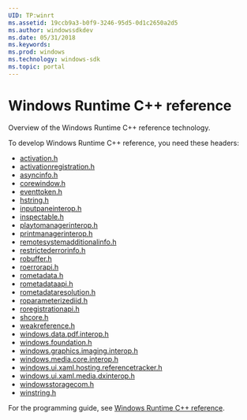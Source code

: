 ```yaml
---
UID: TP:winrt
ms.assetid: 19ccb9a3-b0f9-3246-95d5-0d1c2650a2d5
ms.author: windowssdkdev
ms.date: 05/31/2018
ms.keywords: 
ms.prod: windows
ms.technology: windows-sdk
ms.topic: portal
---
```


# Windows Runtime C++ reference



Overview of the Windows Runtime C++ reference technology.

To develop Windows Runtime C++ reference, you need these headers:

 * [activation.h](..\activation\index.md)
 * [activationregistration.h](..\activationregistration\index.md)
 * [asyncinfo.h](..\asyncinfo\index.md)
 * [corewindow.h](..\corewindow\index.md)
 * [eventtoken.h](..\eventtoken\index.md)
 * [hstring.h](..\hstring\index.md)
 * [inputpaneinterop.h](..\inputpaneinterop\index.md)
 * [inspectable.h](..\inspectable\index.md)
 * [playtomanagerinterop.h](..\playtomanagerinterop\index.md)
 * [printmanagerinterop.h](..\printmanagerinterop\index.md)
 * [remotesystemadditionalinfo.h](..\remotesystemadditionalinfo\index.md)
 * [restrictederrorinfo.h](..\restrictederrorinfo\index.md)
 * [robuffer.h](..\robuffer\index.md)
 * [roerrorapi.h](..\roerrorapi\index.md)
 * [rometadata.h](..\rometadata\index.md)
 * [rometadataapi.h](..\rometadataapi\index.md)
 * [rometadataresolution.h](..\rometadataresolution\index.md)
 * [roparameterizediid.h](..\roparameterizediid\index.md)
 * [roregistrationapi.h](..\roregistrationapi\index.md)
 * [shcore.h](..\shcore\index.md)
 * [weakreference.h](..\weakreference\index.md)
 * [windows.data.pdf.interop.h](..\windows.data.pdf.interop\index.md)
 * [windows.foundation.h](..\windows.foundation\index.md)
 * [windows.graphics.imaging.interop.h](..\windows.graphics.imaging.interop\index.md)
 * [windows.media.core.interop.h](..\windows.media.core.interop\index.md)
 * [windows.ui.xaml.hosting.referencetracker.h](..\windows.ui.xaml.hosting.referencetracker\index.md)
 * [windows.ui.xaml.media.dxinterop.h](..\windows.ui.xaml.media.dxinterop\index.md)
 * [windowsstoragecom.h](..\windowsstoragecom\index.md)
 * [winstring.h](..\winstring\index.md)

For the programming guide, see [Windows Runtime C++ reference](/windows/desktop/winrt).
